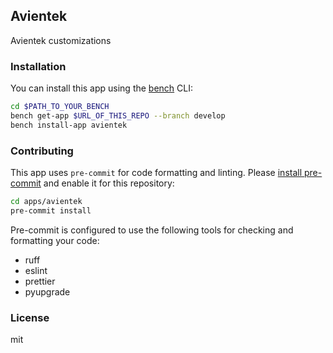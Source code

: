 ## Avientek

Avientek customizations

### Installation

You can install this app using the [bench](https://github.com/frappe/bench) CLI:

```bash
cd $PATH_TO_YOUR_BENCH
bench get-app $URL_OF_THIS_REPO --branch develop
bench install-app avientek
```

### Contributing

This app uses `pre-commit` for code formatting and linting. Please [install pre-commit](https://pre-commit.com/#installation) and enable it for this repository:

```bash
cd apps/avientek
pre-commit install
```

Pre-commit is configured to use the following tools for checking and formatting your code:

- ruff
- eslint
- prettier
- pyupgrade

### License

mit